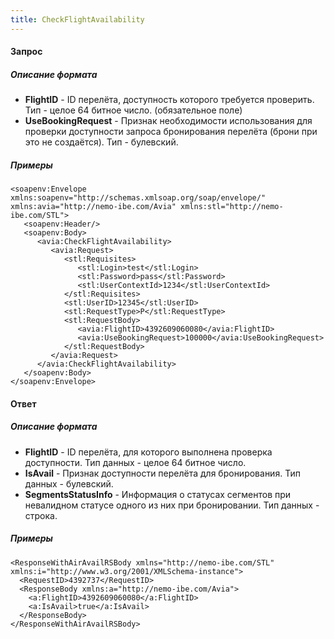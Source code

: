 ```yaml
---
title: CheckFlightAvailability
---
```


#### Запрос

##### Описание формата

-   **FlightID** - ID перелёта, доступность которого требуется проверить. Тип - целое 64 битное число.  (обязательное поле)
-   **UseBookingRequest** - Признак необходимости использования для проверки доступности запроса бронирования перелёта (брони при это не создаётся). Тип - булевский.

##### Примеры

```
<soapenv:Envelope xmlns:soapenv="http://schemas.xmlsoap.org/soap/envelope/" xmlns:avia="http://nemo-ibe.com/Avia" xmlns:stl="http://nemo-ibe.com/STL">
   <soapenv:Header/>
   <soapenv:Body>
      <avia:CheckFlightAvailability>
         <avia:Request>
            <stl:Requisites>
               <stl:Login>test</stl:Login>
               <stl:Password>pass</stl:Password>
               <stl:UserContextId>1234</stl:UserContextId>
            </stl:Requisites>
            <stl:UserID>12345</stl:UserID>
            <stl:RequestType>P</stl:RequestType>
            <stl:RequestBody>
               <avia:FlightID>4392609060080</avia:FlightID>
               <avia:UseBookingRequest>100000</avia:UseBookingRequest>
            </stl:RequestBody>
         </avia:Request>
      </avia:CheckFlightAvailability>
   </soapenv:Body>
</soapenv:Envelope>
```

#### Ответ

##### Описание формата

-   **FlightID** - ID перелёта, для которого выполнена проверка доступности. Тип данных - целое 64 битное число.
-   **IsAvail** - Признак доступности перелёта для бронирования. Тип данных - булевский.
-   **SegmentsStatusInfo** - Информация о статусах сегментов при невалидном статусе одного из них при бронировании. Тип данных - строка.


##### Примеры

```
<ResponseWithAirAvailRSBody xmlns="http://nemo-ibe.com/STL" xmlns:i="http://www.w3.org/2001/XMLSchema-instance">
  <RequestID>4392737</RequestID>
  <ResponseBody xmlns:a="http://nemo-ibe.com/Avia">
    <a:FlightID>4392609060080</a:FlightID>
    <a:IsAvail>true</a:IsAvail>
  </ResponseBody>
</ResponseWithAirAvailRSBody>
```
